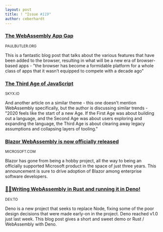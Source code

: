```yaml
---
layout: post
title: ! "Issue #119"
author: ceberhardt
---
```


### [The WebAssembly App Gap](https://paulbutler.org/2020/the-webassembly-app-gap/)

<small>PAULBUTLER.ORG</small>

This is a fantastic blog post that talks about the various features that have been added to the browser, resulting in what will be a new era of browser-based apps - "the browser has become a formidable platform for a whole class of apps that it wasn’t equipped to compete with a decade ago"

### [The Third Age of JavaScript](https://www.swyx.io/writing/js-third-age/)

<small>SKYX.IO</small>

And another article on a similar theme - this one doesn't mention WebAssembly specifically, but the author is discussing similar trends - "2020 feels like the start of a new Age. If the First Age was about building out a language, and the Second Age was about users exploring and expanding the language, the Third Age is about clearing away legacy assumptions and collapsing layers of tooling."

### [Blazor WebAssembly is now officially released](https://devblogs.microsoft.com/aspnet/blazor-webassembly-3-2-0-now-available/)

<small>MICROSOFT.COM</small>

Blazor has gone from being a hobby project, all the way to being an officially supported Microsoft product in the space of just three years. This announcement is sure to drive adoption of Blazor among enterprise software developers.

### [🦕🦀Writing WebAssembly in Rust and running it in Deno!](https://dev.to/lampewebdev/writing-webassembly-in-rust-and-runing-it-in-deno-144j)

<small>DEV.TO</small>

Deno is a new project that seeks to replace Node, fixing some of the poor design decisions that were made early-on in the project. Deno reached v1.0 just last week. This blog post gives a short and sweet demo or Rust / WebAssembly with Deno.